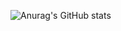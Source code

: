 ![Anurag's GitHub stats](https://github-readme-stats.vercel.app/api?username=tompilo&show_icons=true&theme=radical)
